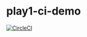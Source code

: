 # play1-ci-demo

[![CircleCI](https://circleci.com/gh/jyotti/play1-ci-demo.svg?style=svg)](https://circleci.com/gh/jyotti/play1-ci-demo)
